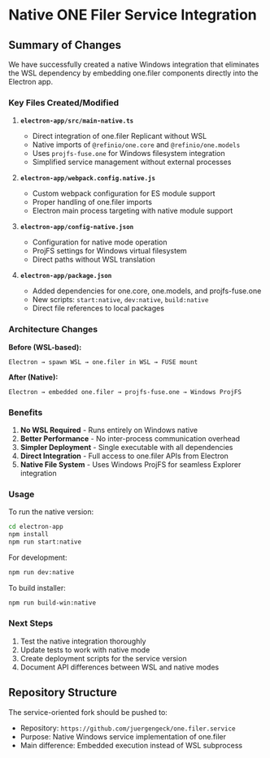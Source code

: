 # Native ONE Filer Service Integration

## Summary of Changes

We have successfully created a native Windows integration that eliminates the WSL dependency by embedding one.filer components directly into the Electron app.

### Key Files Created/Modified

1. **`electron-app/src/main-native.ts`**
   - Direct integration of one.filer Replicant without WSL
   - Native imports of `@refinio/one.core` and `@refinio/one.models`
   - Uses `projfs-fuse.one` for Windows filesystem integration
   - Simplified service management without external processes

2. **`electron-app/webpack.config.native.js`**
   - Custom webpack configuration for ES module support
   - Proper handling of one.filer imports
   - Electron main process targeting with native module support

3. **`electron-app/config-native.json`**
   - Configuration for native mode operation
   - ProjFS settings for Windows virtual filesystem
   - Direct paths without WSL translation

4. **`electron-app/package.json`**
   - Added dependencies for one.core, one.models, and projfs-fuse.one
   - New scripts: `start:native`, `dev:native`, `build:native`
   - Direct file references to local packages

### Architecture Changes

**Before (WSL-based):**
```
Electron → spawn WSL → one.filer in WSL → FUSE mount
```

**After (Native):**
```
Electron → embedded one.filer → projfs-fuse.one → Windows ProjFS
```

### Benefits

1. **No WSL Required** - Runs entirely on Windows native
2. **Better Performance** - No inter-process communication overhead
3. **Simpler Deployment** - Single executable with all dependencies
4. **Direct Integration** - Full access to one.filer APIs from Electron
5. **Native File System** - Uses Windows ProjFS for seamless Explorer integration

### Usage

To run the native version:

```bash
cd electron-app
npm install
npm run start:native
```

For development:
```bash
npm run dev:native
```

To build installer:
```bash
npm run build-win:native
```

### Next Steps

1. Test the native integration thoroughly
2. Update tests to work with native mode
3. Create deployment scripts for the service version
4. Document API differences between WSL and native modes

## Repository Structure

The service-oriented fork should be pushed to:
- Repository: `https://github.com/juergengeck/one.filer.service`
- Purpose: Native Windows service implementation of one.filer
- Main difference: Embedded execution instead of WSL subprocess